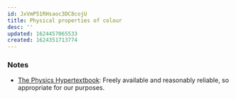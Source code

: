 ```yaml
---
id: JxVmP51RHsaoc3DC8cojU
title: Physical properties of colour
desc: ''
updated: 1624457065533
created: 1624351713774
---
```


### Notes

* [The Physics Hypertextbook](https://physics.info/color/): Freely available and reasonably reliable, so appropriate for our purposes.